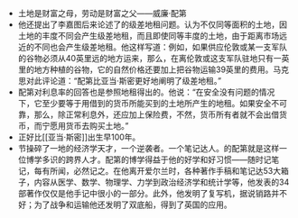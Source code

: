 - 土地是财富之母，劳动是财富之父——威廉·配第
- 他还提出了李嘉图后来论述了的级差地租问题。认为不仅同等面积的土地，因土地的丰度不同会产生级差地租，而且即使同等丰度的土地，由于距离市场远近的不同也会产生级差地租。他这样写道：例如，如果供应伦敦或某一支军队的谷物必须从40英里远的地方运来，那么，在离伦敦或这支军队驻地只有一英里的地方种植的谷物，它的自然价格还要加上把谷物运输39英里的费用。马克思对此评论道：“配第比亚当·斯密更好地阐明了级差地租。”
- 配第对利息率的回答也是参照地租得出的。他说：“在安全没有问题的情况下，它至少要等于用借到的货币所能买到的土地所产生的地租。如果安全不可靠，那么，除正常利息外，还应加上保险费，不然，货币所有者就不会出借货币，而宁愿用货币去购买土地。”
- 正好比[[亚当·斯密]]出生早100年。
- 节操碎了一地的经济学天才，一个逆袭者。一个笔记达人。的配第就是这样一位博学多识的跨界人才。配第的博学得益于他的好学和好习惯——随时记笔记，每有所闻，必然记之。在他离开爱尔兰时，各种著作手稿和笔记达53大箱子，内容从医学、数学、物理学、力学到政治经济学和统计学等，他发表的34部著作仅仅是他手记中很小的一部分。此外，他发明了复写机，据说销路并不好；为了战争和运输他还发明了双底船，得到了英国的应用。
